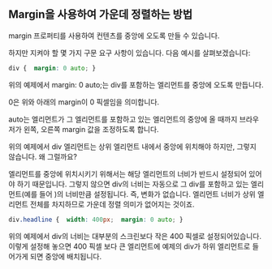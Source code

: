 ## Margin을 사용하여 가운데 정렬하는 방법

margin 프로퍼티를 사용하여 컨텐츠를 중앙에 오도록 만들 수 있습니다. 

하지만 지켜야 할 몇 가지 구문 요구 사항이 있습니다. 다음 예시를 살펴보겠습니다:

```css
div {  margin: 0 auto; }
```

위의 예제에서 margin: 0 auto;는 div를 포함하는 엘리먼트를 중앙에 오도록 만듭니다.

0은 위와 아래의 margin이 0 픽셀임을 의미합니다. 

auto는 엘리먼트가 그 엘리먼트를 포함하고 있는 엘리먼트의 중앙에 올 때까지 브라우저가 왼쪽, 오른쪽 margin 값을 조정하도록 합니다.



위의 예제에서 div 엘리먼트는 상위 엘리먼트 내에서 중앙에 위치해야 하지만, 그렇지 않습니다. 왜 그럴까요?



엘리먼트를 중앙에 위치시키기 위해서는 해당 엘리먼트의 너비가 반드시 설정되어 있어야 하기 때문입니다. 그렇지 않으면 div의 너비는 자동으로 그 div를 포함하고 있는 엘리먼트(예를 들어 <body>)의 너비만큼 설정됩니다. 즉, 변화가 없습니다. 엘리먼트 너비가 상위 엘리먼트 전체를 차지하므로 가운데 정렬 의미가 없어지는 것이죠. 

```css
div.headline {  width: 400px;  margin: 0 auto; }
```

위의 예제에서 div의 너비는 대부분의 스크린보다 작은 400 픽셀로 설정되어있습니다. 이렇게 설정해 놓으면 400 픽셀 보다 큰 엘리먼트에 예제의 div가 하위 엘리먼트로 들어가게 되면 중앙에 배치됩니다.